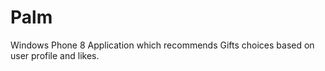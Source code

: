 Palm
====

Windows Phone 8 Application which recommends Gifts choices based on user profile and likes.
